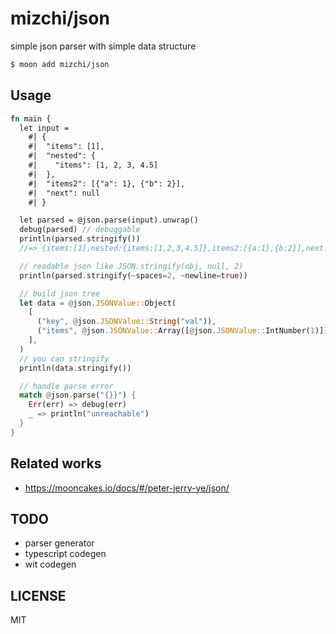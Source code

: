 # mizchi/json

simple json parser with simple data structure

```bash
$ moon add mizchi/json
```

## Usage

```rust
fn main {
  let input =
    #| {
    #|  "items": [1],
    #|  "nested": {
    #|    "items": [1, 2, 3, 4.5]
    #|  },
    #|  "items2": [{"a": 1}, {"b": 2}],
    #|  "next": null
    #| }

  let parsed = @json.parse(input).unwrap()
  debug(parsed) // debuggable
  println(parsed.stringify())
  //=> {items:[1],nested:{items:[1,2,3,4.5]},items2:[{a:1},{b:2}],next:null}

  // readable json like JSON.stringify(obj, null, 2)
  println(parsed.stringify(~spaces=2, ~newline=true))

  // build json tree
  let data = @json.JSONValue::Object(
    [
      ("key", @json.JSONValue::String("val")),
      ("items", @json.JSONValue::Array([@json.JSONValue::IntNumber(1)])),
    ],
  )
  // you can stringify
  println(data.stringify())

  // handle parse error
  match @json.parse("{}}") {
    Err(err) => debug(err)
    _ => println("unreachable")
  }
}
```

## Related works

- https://mooncakes.io/docs/#/peter-jerry-ye/json/

## TODO

- parser generator
- typescript codegen
- wit codegen

## LICENSE

MIT
